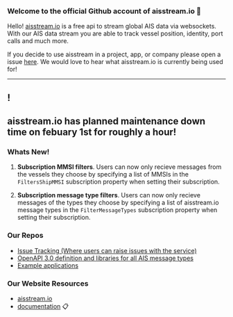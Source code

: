 ### Welcome to the official Github account of aisstream.io :ship:

Hello! [aisstream.io](https://aisstream.io) is a free api to stream global AIS data via websockets. With our AIS data stream you are able to track vessel position, identity, port calls and much more. 

If you decide to use aisstream in a project, app, or company please open a issue [here](https://github.com/aisstream/Projects-Using-aisstream.io). We would love to hear what aisstream.io is currently being used for! 

---

## !
aisstream.io has planned maintenance down time on febuary 1st for roughly a hour!
--

### Whats New!

1. **Subscription MMSI filters**. Users can now only recieve messages from the vessels they choose by specifying a list of MMSIs in the `FiltersShipMMSI` subscription property when setting their subscription. 

1. **Subscription message type filters**. Users can now only recieve messages of the types they choose by specifying a list of aisstream.io message types in the `FilterMessageTypes` subscription property when setting their subscription. 

### Our Repos

- [Issue Tracking (Where users can raise issues with the service)](https://github.com/aisstream/issues)
- [OpenAPI 3.0 definition and libraries for all AIS message types](https://github.com/aisstream/ais-message-models)
- [Example applications](https://github.com/aisstream/example)


### Our Website Resources

- [aisstream.io](https://aisstream.io) 
- [documentation](https://aisstream.io/documentation) :clipboard:




